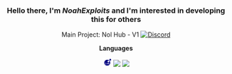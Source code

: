 <div align="center">

  ### Hello there, I'm *NoahExploits* and I'm interested in developing this for others ###
  
  Main Project:
  Nol Hub - V1 <a href="https://discord.gg/qPy6nu9"><img src="https://raw.githubusercontent.com/anuraghazra/anuraghazra/master/assets/discord-round.svg" alt="Discord" width="27px"></a>
  
  
  **Languages**
  
  <code><img height="20" src="https://raw.githubusercontent.com/github/explore/80688e429a7d4ef2fca1e82350fe8e3517d3494d/topics/lua/lua.png"></code>
  <code><img height="20" src="https://cdn.discordapp.com/emojis/403294924432211968.png"></code>
  <code><img height="20" src="https://code.visualstudio.com/favicon.ico"></code>

